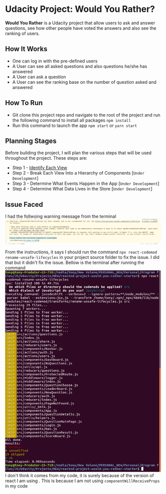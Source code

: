# Udacity Project: Would You Rather?

**Would You Rather** is a Udacity project that allow users to ask and answer questions, 
see how other people have voted the answers and also see the ranking of users.

## How It Works
- One can log in with the pre-defined users
- A User can see all asked questions and also questions he/she has answered
- A User can ask a question
- A User can see the ranking base on the number of question asked and answered

## How To Run
- Git clone this project repo and navigate to the root of the project and run the following command to install all packages `npm install`
- Run this command to launch the app `npm start` or `yarn start`


## Planning Stages
Before building the project, I will plan the various steps that will be used throughout the project. These steps are:
- Step 1 - [Identify Each View](public/docs/PLANNING_STAGE.md)
- Step 2 - Break Each View Into a Hierarchy of Components [`Under Development`]
- Step 3 - Determine What Events Happen in the App [`Under Development`]
- Step 4 - Determine What Data Lives in the Store [`Under Development`]

## Issue Faced
I had the follwoing warning message from the terminal
![](public/docs/images/runLifeCyclesError.png)

From the instructions, it says I should run the command `npx react-codemod rename-unsafe-lifecycles` in your project source folder to fix the issue. I did that but it didn't fix the issue. Bellow is the terminal after running the command
![](public/docs/images/runUnsafe-LifeCycles.png)
I don't think it comes from my code, it is surely because of the version of react I am using . This is because I am not using `componentWillReceiveProps` in my code

